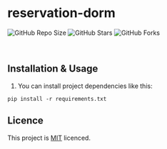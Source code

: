 # reservation-dorm
![GitHub Repo Size](https://img.shields.io/github/repo-size/Mhadi-1382/reservation-dorm)
![GitHub Stars](https://img.shields.io/github/stars/Mhadi-1382/reservation-dorm)
![GitHub Forks](https://img.shields.io/github/forks/Mhadi-1382/reservation-dorm)

<br />

## Installation & Usage
1. You can install project dependencies like this:
```
pip install -r requirements.txt
```

## Licence
This project is <a href="https://github.com/Mhadi-1382/reservation-dorm/blob/main/LICENSE">MIT<a/> licenced.
